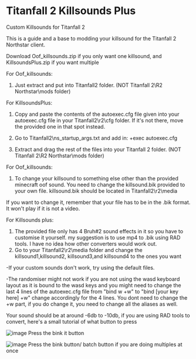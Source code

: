 # Titanfall 2 Killsounds Plus
Custom Killsounds for Titanfall 2

This is a guide and a base to modding your killsound for the Titanfall 2 Northstar client.

Download Oof_killsounds.zip if you only want one killsound, and KillsoundsPlus.zip if you want multiple

For Oof_killsounds:
1) Just extract and put into Titanfall2 folder. (NOT Titanfall 2\R2 Northstar\mods folder)

For KillsoundsPlus:
1) Copy and paste the contents of the autoexec.cfg file given into your autoexec.cfg file in your Titanfall2\r2\cfg folder. 
   If it's not there, move the provided one in that spot instead.

2) Go to Titanfall2\ns_startup_args.txt and add in: +exec autoexec.cfg

3) Extract and drag the rest of the files into your Titanfall 2 folder. (NOT Titanfall 2\R2 Northstar\mods folder) 


For Oof_killsounds:
1) To change your killsound to something else other than the provided minecraft oof sound. You need to change the killsound.bik provided to your own file.
killsound.bik should be located in Titanfall2\r2\media

If you want to change it, remember that your file has to be in the .bik format. It won't play if it is not a video.


For Killsounds plus:
1) The provided file only has 4 Bruh#2 sound effects in it so you have to customise it yourself. my suggestion is to use mp4 to .bik using RAD tools. I have no idea how other converters would work out.
2) Go to your Titanfall2\r2\media folder and change the killsound1,killsound2, killsound3,and killsound4 to the ones you want


-If your custom sounds don't work, try using the default files. 

-The randomiser might not work if you are not using the wasd keyboard layout as it is bound to the wasd keys and you might need to change the last 4 lines of the autoexec.cfg file from "bind w +w" to "bind [your key here] +w" change accordingly for the 4 lines. You dont need to change the +w part, if you do change it, you need to change all the aliases as well.

Your sound should be at around -6db to -10db, if you are using RAD tools to convert, here's a small tutorial of what button to press

![image](https://user-images.githubusercontent.com/52123851/147867914-ccc2c9be-fdb4-4032-93ee-2feeec52211c.png)
Press the bink it button

![image](https://user-images.githubusercontent.com/52123851/147867925-88837349-bb57-49e3-a3fa-911054156ddb.png)
Press the bink button/ batch button if you are doing multiples at once
